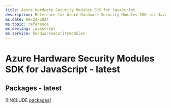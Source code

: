 ```yaml
---
title: Azure Hardware Security Modules SDK for JavaScript
description: Reference for Azure Hardware Security Modules SDK for JavaScript
ms.date: 09/24/2024
ms.topic: reference
ms.devlang: javascript
ms.service: hardwaresecuritymodules
---
```

# Azure Hardware Security Modules SDK for JavaScript - latest
## Packages - latest
[!INCLUDE [packages](hardware-security-modules-index.md)]
